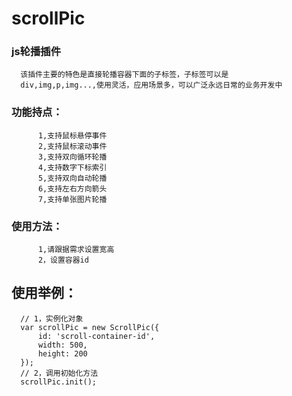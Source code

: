 scrollPic
=========

### js轮播插件

      该插件主要的特色是直接轮播容器下面的子标签，子标签可以是
      div,img,p,img...,使用灵活，应用场景多，可以广泛永远日常的业务开发中
      
### 功能持点：
          1,支持鼠标悬停事件
          2,支持鼠标滚动事件
          3,支持双向循环轮播
          4,支持数字下标索引
          5,支持双向自动轮播
          6,支持左右方向箭头
          7,支持单张图片轮播
### 使用方法：
          1,请跟据需求设置宽高
          2，设置容器id
## 使用举例：
      // 1，实例化对象
      var scrollPic = new ScrollPic({
          id: 'scroll-container-id',
          width: 500,
          height: 200
      });
      // 2，调用初始化方法
      scrollPic.init();
 
